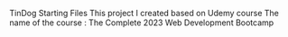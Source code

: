 TinDog Starting Files
This project I created based on Udemy course
The name of the course : The Complete 2023 Web Development Bootcamp

